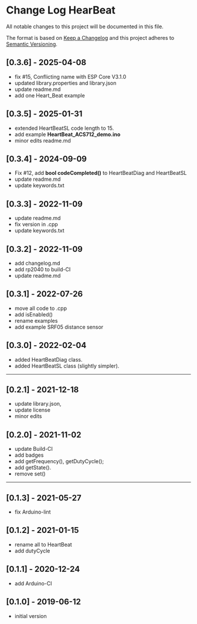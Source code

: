 # Change Log HearBeat

All notable changes to this project will be documented in this file.

The format is based on [Keep a Changelog](http://keepachangelog.com/)
and this project adheres to [Semantic Versioning](http://semver.org/).


## [0.3.6] - 2025-04-08
- fix #15, Conflicting name with ESP Core V3.1.0
- updated library.properties and library.json
- update readme.md
- add one Heart_Beat example

## [0.3.5] - 2025-01-31
- extended HeartBeatSL code length to 15.
- add example **HeartBeat_ACS712_demo.ino**
- minor edits readme.md

## [0.3.4] - 2024-09-09
- Fix #12, add **bool codeCompleted()** to HeartBeatDiag and HeartBeatSL
- update readme.md
- update keywords.txt

## [0.3.3] - 2022-11-09
- update readme.md
- fix version in .cpp
- update keywords.txt

## [0.3.2] - 2022-11-09
- add changelog.md
- add rp2040 to build-CI
- update readme.md

## [0.3.1] - 2022-07-26
- move all code to .cpp
- add isEnabled()
- rename examples
- add example SRF05 distance sensor

## [0.3.0] - 2022-02-04
- added HeartBeatDiag class.
- added HeartBeatSL class (slightly simpler).

----

## [0.2.1] - 2021-12-18
- update library.json,
- update license
- minor edits

## [0.2.0] - 2021-11-02
- update Build-CI
- add badges
- add getFrequency(), getDutyCycle();
- add getState().
- remove set()

----

## [0.1.3] - 2021-05-27
- fix Arduino-lint

## [0.1.2] - 2021-01-15
- rename all to HeartBeat
- add dutyCycle

## [0.1.1] - 2020-12-24
-  add Arduino-CI

## [0.1.0] - 2019-06-12
- initial version

